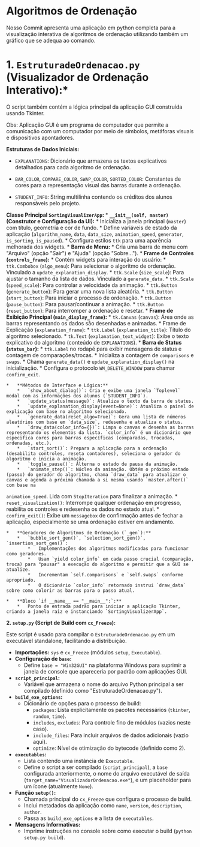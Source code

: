 # Algoritmos de Ordenação 

Nosso Commit apresenta uma aplicação em python completa para a visualização interativa de algoritmos de ordenação utilizando também um gráfico que se adequa ao comando. 

# 1. `EstruturadeOrdenacao.py` (Visualizador de Ordenação Interativo):*

O script também contém a lógica principal da aplicação GUI construída usando Tkinter.

Obs: Aplicação GUI é um programa de computador que permite a comunicação com um computador por meio de símbolos, metáforas visuais e dispositivos apontadores.

**Estruturas de Dados Iniciais:**

* `EXPLANATIONS`: Dicionário que armazena os textos explicativos detalhados para cada algoritmo de ordenação.
  
*   `BAR_COLOR`, `COMPARE_COLOR`, `SWAP_COLOR`, `SORTED_COLOR`: Constantes de cores para a representação visual das barras durante a ordenação.
    
*   `STUDENT_INFO`: String multilinha contendo os créditos dos alunos responsáveis pelo projeto.

  **Classe Principal `SortingVisualizerApp`:**
    *   **`__init__(self, master)` (Construtor e Configuração da UI):**
        *   Inicializa a janela principal (`master`) com título, geometria e cor de fundo.
        *   Define variáveis de estado da aplicação (`algorithm_name`, `data`, `data_size`,
            `animation_speed`, `generator`, `is_sorting`, `is_paused`).
        *   Configura estilos `ttk` para uma aparência melhorada dos widgets.
        *   **Barra de Menu:**
            *   Cria uma barra de menu com "Arquivo" (opção "Sair") e "Ajuda"
                (opção "Sobre...").
        *   **Frame de Controles (`controls_frame`):**
            *   Contém widgets para interação do usuário:
                *   `ttk.Combobox` (`algo_menu`): Para selecionar o algoritmo de ordenação.
                    Vinculado a `update_explanation_display`.
                *   `ttk.Scale` (`size_scale`): Para ajustar o tamanho da lista de dados.
                    Vinculado a `generate_data`.
                *   `ttk.Scale` (`speed_scale`): Para controlar a velocidade da animação.
                *   `ttk.Button` (`generate_button`): Para gerar uma nova lista aleatória.
                *   `ttk.Button` (`start_button`): Para iniciar o processo de ordenação.
                *   `ttk.Button` (`pause_button`): Para pausar/continuar a animação.
                *   `ttk.Button` (`reset_button`): Para interromper a ordenação e resetar.
        *   **Frame de Exibição Principal (`main_display_frame`):**
            *   `tk.Canvas` (`canvas`): Área onde as barras representando os dados são desenhadas e animadas.
            *   Frame de Explicação (`explanation_frame`):
                *   `ttk.Label` (`explanation_title`): Título do algoritmo selecionado.
                *   `tk.Text` (`explanation_text_widget`): Exibe o texto explicativo do algoritmo (conteúdo de `EXPLANATIONS`).
        *   **Barra de Status (`status_bar`):**
            *   `ttk.Label` no rodapé para exibir mensagens de status e contagem de comparações/trocas.
        *   Inicializa a contagem de `comparisons` e `swaps`.
        *   Chama `generate_data()` e `update_explanation_display()` na inicialização.
        *   Configura o protocolo `WM_DELETE_WINDOW` para chamar `confirm_exit`.

    *   **Métodos de Interface e Lógica:**
        *   `show_about_dialog()`: Cria e exibe uma janela `Toplevel` modal com as informações dos alunos (`STUDENT_INFO`).
        *   `update_status(message)`: Atualiza o texto da barra de status.
        *   `update_explanation_display(event=None)`: Atualiza o painel de explicação com base no algoritmo selecionado.
        *   `generate_data(reset_algo=True)`: Gera uma lista de números aleatórios com base em `data_size`, redesenha e atualiza o status.
        *   `draw_data(color_info={})`: Limpa o canvas e desenha as barras representando os elementos da lista. `color_info` é um dicionário que especifica cores para barras específicas (comparadas, trocadas, ordenadas, etc.).
        *   `start_sort()`: Prepara a aplicação para a ordenação (desabilita controles, reseta contadores), seleciona o gerador do algoritmo e inicia a animação.
        *   `toggle_pause()`: Alterna o estado de pausa da animação.
        *   `animate_step()`: Núcleo da animação. Obtém o próximo estado (passo) do gerador do algoritmo, chama `draw_data` para atualizar o canvas e agenda a próxima chamada a si mesma usando `master.after()` com base na 

`animation_speed`. Lida 
com `StopIteration` para finalizar a animação.
        *   `reset_visualization()`: Interrompe qualquer ordenação em progresso, reabilita os controles e redesenha os dados no estado atual.
        *   `confirm_exit()`: Exibe um `messagebox` de confirmação antes de fechar a aplicação, especialmente se uma ordenação estiver em andamento.

    *   **Geradores de Algoritmos de Ordenação (`_gen`):**
        *   `bubble_sort_gen()`, `selection_sort_gen()`, `insertion_sort_gen()`:
            *   Implementações dos algoritmos modificadas para funcionar como geradores.
            *   Usam `yield color_info` em cada passo crucial (comparação, troca) para "pausar" a execução do algoritmo e permitir que a GUI se atualize.
            *   Incrementam `self.comparisons` e `self.swaps` conforme apropriado.
            *   O dicionário `color_info` retornado instrui `draw_data` sobre como colorir as barras para o passo atual.

    *   **Bloco `if __name__ == "__main__":`:**
        *   Ponto de entrada padrão para iniciar a aplicação Tkinter, criando a janela raiz e instanciando `SortingVisualizerApp`.

**2. `setup.py` (Script de Build com `cx_Freeze`):**

Este script é usado para compilar o `EstruturadeOrdenacao.py` em um executável standalone, facilitando a distribuição.

*   **Importações:** `sys` e `cx_Freeze` (módulos `setup`, `Executable`).
*   **Configuração de `base`:**
    *   Define `base = "Win32GUI"` na plataforma Windows para suprimir a janela de console que apareceria por padrão com aplicações GUI.
*   **`script_principal`:**
    *   Variável que armazena o nome do arquivo Python principal a ser compilado
        (definido como "EstruturadeOrdenacao.py").
*   **`build_exe_options`:**
    *   Dicionário de opções para o processo de build:
        *   `packages`: Lista explicitamente os pacotes necessários (`tkinter`, `random`, `time`).
        *   `includes`, `excludes`: Para controle fino de módulos (vazios neste caso).
        *   `include_files`: Para incluir arquivos de dados adicionais (vazio aqui).
        *   `optimize`: Nível de otimização do bytecode (definido como 2).
*   **`executables`:**
    *   Lista contendo uma instância de `Executable`.
    *   Define o script a ser compilado (`script_principal`), a `base` configurada anteriormente, o nome do arquivo executável de saída
        (`target_name="VisualizadorOrdenacao.exe"`), e um placeholder para um ícone (atualmente `None`).
*   **Função `setup()`:**
    *   Chamada principal do `cx_Freeze` que configura o processo de build.
    *   Inclui metadados da aplicação como `name`, `version`, `description`, `author`.
    *   Passa as `build_exe_options` e a lista de `executables`.
*   **Mensagens Informativas:**
    *   Imprime instruções no console sobre como executar o build
        (`python setup.py build`).
